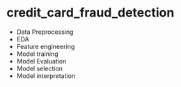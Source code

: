 # credit_card_fraud_detection
- Data Preprocessing
- EDA
- Feature engineering
- Model training
- Model Evaluation
- Model selection
- Model interpretation 
